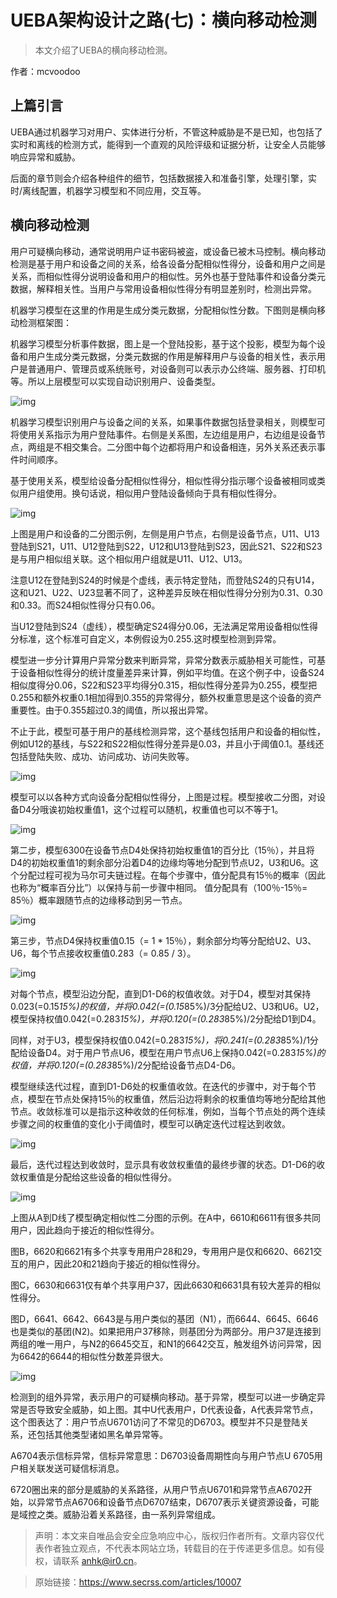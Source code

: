 # UEBA架构设计之路(七)：横向移动检测

> 本文介绍了UEBA的横向移动检测。

作者：mcvoodoo

## 上篇引言

UEBA通过机器学习对用户、实体进行分析，不管这种威胁是不是已知，也包括了实时和离线的检测方式，能得到一个直观的风险评级和证据分析，让安全人员能够响应异常和威胁。

后面的章节则会介绍各种组件的细节，包括数据接入和准备引擎，处理引擎，实时/离线配置，机器学习模型和不同应用，交互等。

## 横向移动检测

用户可疑横向移动，通常说明用户证书密码被盗，或设备已被木马控制。横向移动检测是基于用户和设备之间的关系，给各设备分配相似性得分，设备和用户之间是关系，而相似性得分说明设备和用户的相似性。另外也基于登陆事件和设备分类元数据，解释相关性。当用户与常用设备相似性得分有明显差别时，检测出异常。

机器学习模型在这里的作用是生成分类元数据，分配相似性分数。下图则是横向移动检测框架图：

机器学习模型分析事件数据，图上是一个登陆投影，基于这个投影，模型为每个设备和用户生成分类元数据，分类元数据的作用是解释用户与设备的相关性，表示用户是普通用户、管理员或系统账号，对设备则可以表示办公终端、服务器、打印机等。所以上层模型可以实现自动识别用户、设备类型。

![img](./img/7-1.jpg)

机器学习模型识别用户与设备之间的关系，如果事件数据包括登录相关，则模型可将使用关系指示为用户登陆事件。右侧是关系图，左边组是用户，右边组是设备节点，两组是不相交集合。二分图中每个边都将用户和设备相连，另外关系还表示事件时间顺序。

基于使用关系，模型给设备分配相似性得分，相似性得分指示哪个设备被相同或类似用户组使用。换句话说，相似用户登陆设备倾向于具有相似性得分。

![img](./img/7-2.jpg)

上图是用户和设备的二分图示例，左侧是用户节点，右侧是设备节点，U11、U13登陆到S21，U11、U12登陆到S22，U12和U13登陆到S23，因此S21、S22和S23是与用户相似组关联。这个相似用户组就是U11、U12、U13。

注意U12在登陆到S24的时候是个虚线，表示特定登陆，而登陆S24的只有U14，这和U21、U22、U23显著不同了，这种差异反映在相似性得分分别为0.31、0.30和0.33。而S24相似性得分只有0.06。

当U12登陆到S24（虚线），模型确定S24得分0.06，无法满足常用设备相似性得分标准，这个标准可自定义，本例假设为0.255.这时模型检测到异常。

模型进一步分计算用户异常分数来判断异常，异常分数表示威胁相关可能性，可基于设备相似性得分的统计度量差异来计算，例如平均值。在这个例子中，设备S24相似度得分0.06，S22和S23平均得分0.315，相似性得分差异为0.255，模型把0.255和额外权重0.1相加得到0.355的异常得分，额外权重意思是这个设备的资产重要性。由于0.355超过0.3的阈值，所以报出异常。

不止于此，模型可基于用户的基线检测异常，这个基线包括用户和设备的相似性，例如U12的基线，与S22和S22相似性得分差异是0.03，并且小于阈值0.1。基线还包括登陆失败、成功、访问成功、访问失败等。

![img](./img/7-3.png)

模型可以以各种方式向设备分配相似性得分，上图是过程。模型接收二分图，对设备D4分哦诶初始权重值1，这个过程可以随机，权重值也可以不等于1。

![img](./img/7-4.jpg)

第二步，模型6300在设备节点D4处保持初始权重值1的百分比（15％），并且将D4的初始权重值1的剩余部分沿着D4的边缘均等地分配到节点U2，U3和U6。这个分配过程可视为马尔可夫链过程。在每个步骤中，值分配具有15％的概率（因此也称为“概率百分比”）以保持与前一步骤中相同。 值分配具有（100％-15％= 85％）概率跟随节点的边缘移动到另一节点。

![img](./img/7-5.jpg)

第三步，节点D4保持权重值0.15（= 1 * 15％），剩余部分均等分配给U2、U3、U6，每个节点接收权重值0.283（= 0.85 / 3）。

![img](./img/7-6.jpg)

对每个节点，模型沿边分配，直到D1-D6的权值收敛。对于D4，模型对其保持0.023(=0.15*15%)的权值，并将0.042(=(0.15*85%)/3分配给U2、U3和U6。U2，模型保持权值0.042(=0.283*15%)，并将0.120(=(0.283*85%)/2分配给D1到D4。

同样，对于U3，模型保持权值0.042(=0.283*15%)，将0.241(=(0.283*85%)/1分配给设备D4。对于用户节点U6，模型在用户节点U6上保持0.042(=0.283*15%)的权值，并将0.120(=(0.283*85%)/2分配给设备节点D4-D6。

模型继续迭代过程，直到D1-D6处的权重值收敛。在迭代的步骤中，对于每个节点，模型在节点处保持15％的权重值，然后沿边将剩余的权重值均等地分配给其他节点。收敛标准可以是指示这种收敛的任何标准，例如，当每个节点处的两个连续步骤之间的权重值的变化小于阈值时，模型可以确定迭代过程达到收敛。

![img](./img/7-7.jpg)

最后，迭代过程达到收敛时，显示具有收敛权重值的最终步骤的状态。D1-D6的收敛权重值是分配给这些设备的相似性得分。

![img](./img/7-8.jpg)

上图从A到D线了模型确定相似性二分图的示例。在A中，6610和6611有很多共同用户，因此趋向于接近的相似性得分。

图B，6620和6621有多个共享专用用户28和29，专用用户是仅和6620、6621交互的用户，因此20和21趋向于接近的相似性得分。

图C，6630和6631仅有单个共享用户37，因此6630和6631具有较大差异的相似性得分。

图D，6641、6642、6643是与用户类似的基团（N1），而6644、6645、6646也是类似的基团(N2)。如果把用户37移除，则基团分为两部分。用户37是连接到两组的唯一用户，与N2的6645交互，和N1的6642交互，触发组外访问异常，因为6642的6644的相似性分数差异很大。

![img](./img/7-9.jpg)

检测到的组外异常，表示用户的可疑横向移动。基于异常，模型可以进一步确定异常是否导致安全威胁，如上图。其中U代表用户，D代表设备，A代表异常节点，这个图表达了：用户节点U6701访问了不常见的D6703。模型并不只是登陆关系，还包括其他类型诸如黑名单异常等。

A6704表示信标异常，信标异常意思：D6703设备周期性向与用户节点U 6705用户相关联发送可疑信标消息。

6720圈出来的部分是威胁的关系路径，从用户节点U6701和异常节点A6702开始，以异常节点A6706和设备节点D6707结束，D6707表示关键资源设备，可能是域控之类。威胁沿着关系路径，由一系列异常组成。

> 声明：本文来自唯品会安全应急响应中心，版权归作者所有。文章内容仅代表作者独立观点，不代表本网站立场，转载目的在于传递更多信息。如有侵权，请联系 anhk@ir0.cn。

> 原始链接：https://www.secrss.com/articles/10007